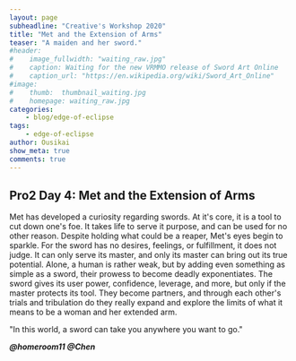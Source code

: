 ```yaml
---
layout: page
subheadline: "Creative's Workshop 2020"
title: "Met and the Extension of Arms"
teaser: "A maiden and her sword."
#header:
#    image_fullwidth: "waiting_raw.jpg"
#    caption: Waiting for the new VRMMO release of Sword Art Online
#    caption_url: "https://en.wikipedia.org/wiki/Sword_Art_Online"
#image:
#    thumb:  thumbnail_waiting.jpg
#    homepage: waiting_raw.jpg
categories:
    - blog/edge-of-eclipse
tags:
    - edge-of-eclipse
author: Ousikai
show_meta: true
comments: true
---
```

## Pro2 Day 4: Met and the Extension of Arms
Met has developed a curiosity regarding swords. At it's core, it is a tool to cut down one's foe. It takes life to serve it purpose, and can be used for no other reason. Despite holding what could be a reaper, Met's eyes begin to sparkle. For the sword has no desires, feelings, or fulfillment, it does not judge. It can only serve its master, and only its master can bring out its true potential. Alone, a human is rather weak, but by adding even something as simple as a sword, their prowess to become deadly exponentiates. The sword gives its user power, confidence, leverage, and more, but only if the master protects its tool. They become partners, and through each other's trials and tribulation do they really expand and explore the limits of what it means to be a woman and her extended arm.

"In this world, a sword can take you anywhere you want to go."

***@homeroom11 @Chen***